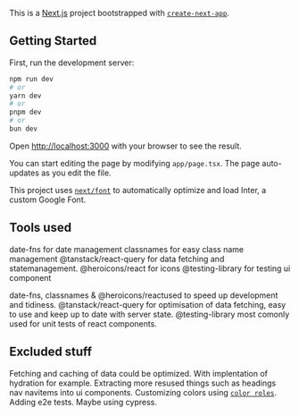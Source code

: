 This is a [Next.js](https://nextjs.org/) project bootstrapped with [`create-next-app`](https://github.com/vercel/next.js/tree/canary/packages/create-next-app).

## Getting Started

First, run the development server:

```bash
npm run dev
# or
yarn dev
# or
pnpm dev
# or
bun dev
```

Open [http://localhost:3000](http://localhost:3000) with your browser to see the result.

You can start editing the page by modifying `app/page.tsx`. The page auto-updates as you edit the file.

This project uses [`next/font`](https://nextjs.org/docs/basic-features/font-optimization) to automatically optimize and load Inter, a custom Google Font.

## Tools used

date-fns for date management
classnames for easy class name management
@tanstack/react-query for data fetching and statemanagement.
@heroicons/react for icons
@testing-library for testing ui component

date-fns, classnames & @heroicons/reactused to speed up development and tidiness.
@tanstack/react-query for optimisation of data fetching, easy to use and keep up to date with server state.
@testing-library most comonly used for unit tests of react components.

## Excluded stuff

Fetching and caching of data could be optimized. With implentation of hydration for example.
Extracting more resused things such as headings nav navitems into ui components.
Customizing colors using [`color roles`](https://m3.material.io/styles/color/roles).
Adding e2e tests. Maybe using cypress.
